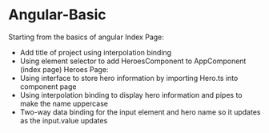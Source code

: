 # Angular-Basic
Starting from the basics of angular
Index Page:
- Add title of project using interpolation binding
- Using element selector to add HeroesComponent to AppComponent (index page)
Heroes Page:
- Using interface to store hero information by importing Hero.ts into component page
- Using interpolation binding to display hero information and pipes to make the name uppercase
- Two-way data binding for the input element and hero name so it updates as the input.value updates 
